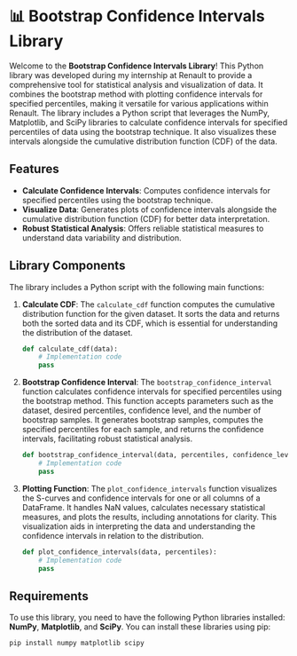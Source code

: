 # 📊 **Bootstrap Confidence Intervals Library**

Welcome to the **Bootstrap Confidence Intervals Library**! This Python library was developed during my internship at Renault to provide a comprehensive tool for statistical analysis and visualization of data. It combines the bootstrap method with plotting confidence intervals for specified percentiles, making it versatile for various applications within Renault. The library includes a Python script that leverages the NumPy, Matplotlib, and SciPy libraries to calculate confidence intervals for specified percentiles of data using the bootstrap technique. It also visualizes these intervals alongside the cumulative distribution function (CDF) of the data.

## Features
- **Calculate Confidence Intervals**: Computes confidence intervals for specified percentiles using the bootstrap technique.
- **Visualize Data**: Generates plots of confidence intervals alongside the cumulative distribution function (CDF) for better data interpretation.
- **Robust Statistical Analysis**: Offers reliable statistical measures to understand data variability and distribution.

## Library Components
The library includes a Python script with the following main functions:
1. **Calculate CDF**: The `calculate_cdf` function computes the cumulative distribution function for the given dataset. It sorts the data and returns both the sorted data and its CDF, which is essential for understanding the distribution of the dataset.
    ```python
    def calculate_cdf(data):
        # Implementation code
        pass
    ```

2. **Bootstrap Confidence Interval**: The `bootstrap_confidence_interval` function calculates confidence intervals for specified percentiles using the bootstrap method. This function accepts parameters such as the dataset, desired percentiles, confidence level, and the number of bootstrap samples. It generates bootstrap samples, computes the specified percentiles for each sample, and returns the confidence intervals, facilitating robust statistical analysis.
    ```python
    def bootstrap_confidence_interval(data, percentiles, confidence_level, n_samples):
        # Implementation code
        pass
    ```

3. **Plotting Function**: The `plot_confidence_intervals` function visualizes the S-curves and confidence intervals for one or all columns of a DataFrame. It handles NaN values, calculates necessary statistical measures, and plots the results, including annotations for clarity. This visualization aids in interpreting the data and understanding the confidence intervals in relation to the distribution.
    ```python
    def plot_confidence_intervals(data, percentiles):
        # Implementation code
        pass
    ```

## Requirements
To use this library, you need to have the following Python libraries installed: **NumPy**, **Matplotlib**, and **SciPy**. You can install these libraries using pip:
```bash
pip install numpy matplotlib scipy
